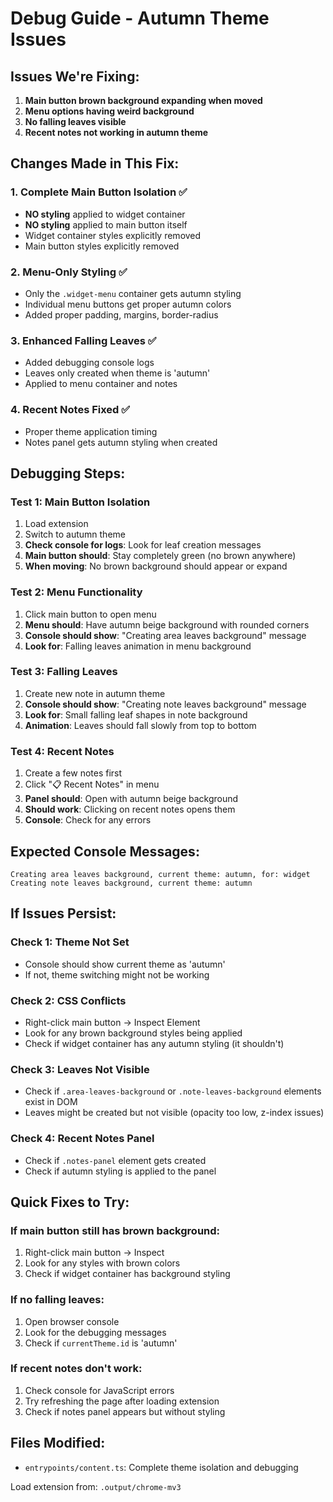 # Debug Guide - Autumn Theme Issues

## Issues We're Fixing:

1. **Main button brown background expanding when moved**
2. **Menu options having weird background**  
3. **No falling leaves visible**
4. **Recent notes not working in autumn theme**

## Changes Made in This Fix:

### 1. Complete Main Button Isolation ✅
- **NO styling** applied to widget container
- **NO styling** applied to main button itself
- Widget container styles explicitly removed
- Main button styles explicitly removed

### 2. Menu-Only Styling ✅
- Only the `.widget-menu` container gets autumn styling
- Individual menu buttons get proper autumn colors
- Added proper padding, margins, border-radius

### 3. Enhanced Falling Leaves ✅
- Added debugging console logs
- Leaves only created when theme is 'autumn'
- Applied to menu container and notes

### 4. Recent Notes Fixed ✅
- Proper theme application timing
- Notes panel gets autumn styling when created

## Debugging Steps:

### Test 1: Main Button Isolation
1. Load extension
2. Switch to autumn theme
3. **Check console for logs**: Look for leaf creation messages
4. **Main button should**: Stay completely green (no brown anywhere)
5. **When moving**: No brown background should appear or expand

### Test 2: Menu Functionality  
1. Click main button to open menu
2. **Menu should**: Have autumn beige background with rounded corners
3. **Console should show**: "Creating area leaves background" message
4. **Look for**: Falling leaves animation in menu background

### Test 3: Falling Leaves
1. Create new note in autumn theme
2. **Console should show**: "Creating note leaves background" message  
3. **Look for**: Small falling leaf shapes in note background
4. **Animation**: Leaves should fall slowly from top to bottom

### Test 4: Recent Notes
1. Create a few notes first
2. Click "📋 Recent Notes" in menu
3. **Panel should**: Open with autumn beige background
4. **Should work**: Clicking on recent notes opens them
5. **Console**: Check for any errors

## Expected Console Messages:
```
Creating area leaves background, current theme: autumn, for: widget
Creating note leaves background, current theme: autumn
```

## If Issues Persist:

### Check 1: Theme Not Set
- Console should show current theme as 'autumn'
- If not, theme switching might not be working

### Check 2: CSS Conflicts
- Right-click main button → Inspect Element
- Look for any brown background styles being applied
- Check if widget container has any autumn styling (it shouldn't)

### Check 3: Leaves Not Visible
- Check if `.area-leaves-background` or `.note-leaves-background` elements exist in DOM
- Leaves might be created but not visible (opacity too low, z-index issues)

### Check 4: Recent Notes Panel
- Check if `.notes-panel` element gets created
- Check if autumn styling is applied to the panel

## Quick Fixes to Try:

### If main button still has brown background:
1. Right-click main button → Inspect
2. Look for any styles with brown colors
3. Check if widget container has background styling

### If no falling leaves:
1. Open browser console
2. Look for the debugging messages
3. Check if `currentTheme.id` is 'autumn'

### If recent notes don't work:
1. Check console for JavaScript errors
2. Try refreshing the page after loading extension
3. Check if notes panel appears but without styling

## Files Modified:
- `entrypoints/content.ts`: Complete theme isolation and debugging

Load extension from: `.output/chrome-mv3`